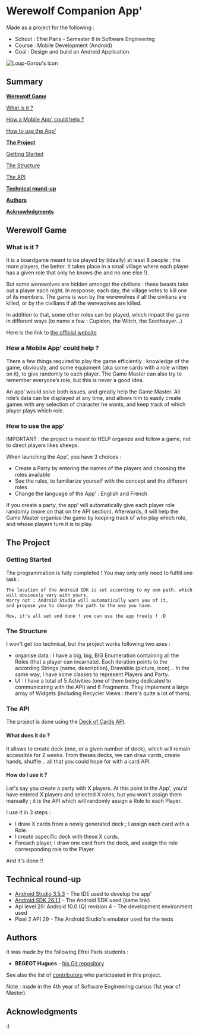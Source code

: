 # Werewolf Companion App'

Made as a project for the following :

* School : Efrei Paris - Semester 8 in Software Engineering
* Course : Mobile Development (Android)
* Goal : Design and build an Android Application.

![Loup-Garou's icon](https://github.com/opsilonn/efrei-m1-mobileDev_WerewolfCompanionApp/blob/master/Werewolf_Companion_App'/app/src/main/res/drawable/im_werewolf.png)


## Summary
**[Werewolf Game](https://github.com/opsilonn/efrei-m1-mobileDev_WerewolfCompanionApp#werewolf-game)**

[What is it ?](https://github.com/opsilonn/efrei-m1-mobileDev_WerewolfCompanionApp#what-is-it-)

[How a Mobile App' could help ?](https://github.com/opsilonn/efrei-m1-mobileDev_WerewolfCompanionApp#how-a-mobile-app-could-help-)

[How to use the App'](https://github.com/opsilonn/efrei-m1-mobileDev_WerewolfCompanionApp#how-to-use-the-app)


**[The Project](https://github.com/opsilonn/efrei-m1-mobileDev_WerewolfCompanionApp#the-project)**

[Getting Started](https://github.com/opsilonn/efrei-m1-mobileDev_WerewolfCompanionApp#getting-started)

[The Structure](https://github.com/opsilonn/efrei-m1-mobileDev_WerewolfCompanionApp#the-structure)

[The API](https://github.com/opsilonn/efrei-m1-mobileDev_WerewolfCompanionApp#the-api)


**[Technical round-up](https://github.com/opsilonn/efrei-m1-mobileDev_WerewolfCompanionApp#technical-round-up)**


**[Authors](https://github.com/opsilonn/efrei-m1-mobileDev_WerewolfCompanionApp#authors)**


**[Acknowledgments](https://github.com/opsilonn/efrei-m1-mobileDev_WerewolfCompanionApp#acknowledgments)**




## Werewolf Game

### What is it ?
It is a boardgame meant to be played by (ideally) at least 8 people ; the more players, the better. It takes place in a small village where each player has a given role that only he knows (he and no one else !).

But some werewolves are hidden amongst the civilians : these beasts take out a player each night. In response, each day, the village votes to kill one of its members. The game is won by the werewolves if all the civilians are killed, or by the civilians if all the werewolves are killed.

In addition to that, some other roles can be played, which impact the game in
different ways (to name a few : Cupidon, the Witch, the Soothsayer…)


Here is the link to [the official website](https://www.loups-garous-en-ligne.com)


### How a Mobile App' could help ?
There a few things required to play the game efficiently : knowledge of the game, obviously, and some equipment (aka some cards with a role written on it), to give randomly to each player. The Game Master can also try to remember everyone’s role, but this is never a good idea.

An app’ would solve both issues, and greatly help the Game Master. All role’s data can be displayed at any time, and allows him to easily create games with any selection of character he wants, and keep track of which player plays which role.


### How to use the app'
IMPORTANT : the project is meant to HELP organize and follow a game, not to direct players likes sheeps.

When launching the App', you have 3 choices : 
* Create a Party by entering the names of the players and choosing the roles available
* See the rules, to familiarize yourself with the concept and the different roles
* Change the language of the App' : English and French

If you create a party, the app' will automatically give each player role randomly (more on that on the API section).
Afterwards, it will help the Game Master organise the game by keeping track of who play which role, and whose players turn it is to play.




## The Project

### Getting Started
The programmation is fully completed !
You may only only need to fulfill one task :

```
The location of the Android SDK is set according to my own path, which will obviously vary with yours.
Worry not : Android Studio will automatically warn you of it,
and propose you to change the path to the one you have.

Now, it's all set and done ! you can use the app freely ! :D
```


### The Structure
I won't get too technical, but the project works following two axes :

* organise data : I have a big, big, BIG Enumeration containing all the Roles (that a player can incarnate). Each iteration points to the according Strings (name, description), Drawable (picture, icon)... In the same way, I have some classes to represent Players and Party.
* UI : I have a total of 5 Activities (one of them being dedicated to communicating with the API) and 6 Fragments. They implement a large array of Widgets (including Recycler Views : there's quite a lot of them).


### The API
The project is done using the [Deck of Cards API](https://www.deckofcardsapi.com).


#### What does it do ?
It allows to create deck (one, or a given number of deck), which will remain accessible for 2 weeks.
From theses decks, we can draw cards, create hands, shuffle... all that you could hope for with a card API.


#### How do I use it ?
Let's say you create a party with X players.
At this point in the App', you'd have entered X players and selected X roles, but you won't assign them manually ;
it is the API which will randomly assign a Role to each Player.

I use it in 3 steps :
- I draw X cards from a newly generated deck ; I assign each card with a Role.
- I create aspecific deck with these X cards.
- Foreach player, I draw one card from the deck, and assign the role corresponding role to the Player.


And it's done !!




## Technical round-up

* [Android Studio 3.5.3](https://developer.android.com/studio/) - The IDE used to develop the app'
* [Android SDK 26.1.1](https://developer.android.com/studio/) - The Android SDK used (same link)
* Api level 29: Android 10.0 (Q) revision 4 - The development environment used
* Pixel 2 API 29 - The Android Studio's emulator used for the tests




## Authors

It was made by the following Efrei Paris students :
* **BEGEOT Hugues** - [his Git repository](https://github.com/opsilonn)

See also the list of [contributors](https://github.com/opsilonn/efrei-m1-mobileDev_WerewolfCompanionApp/contributors) who participated in this project.

Note : made in the 4th year of Software Engineering cursus (1st year of Master).



## Acknowledgments
:)
